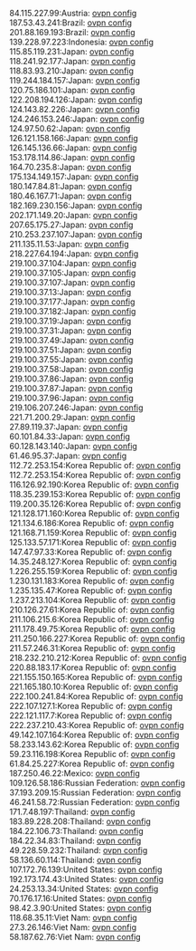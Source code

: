 84.115.227.99:Austria: [ovpn config](vpn/84_115_227_99.ovpn)  
187.53.43.241:Brazil: [ovpn config](vpn/187_53_43_241.ovpn)  
201.88.169.193:Brazil: [ovpn config](vpn/201_88_169_193.ovpn)  
139.228.97.223:Indonesia: [ovpn config](vpn/139_228_97_223.ovpn)  
115.85.119.231:Japan: [ovpn config](vpn/115_85_119_231.ovpn)  
118.241.92.177:Japan: [ovpn config](vpn/118_241_92_177.ovpn)  
118.83.93.210:Japan: [ovpn config](vpn/118_83_93_210.ovpn)  
119.244.184.157:Japan: [ovpn config](vpn/119_244_184_157.ovpn)  
120.75.186.101:Japan: [ovpn config](vpn/120_75_186_101.ovpn)  
122.208.194.126:Japan: [ovpn config](vpn/122_208_194_126.ovpn)  
124.143.82.226:Japan: [ovpn config](vpn/124_143_82_226.ovpn)  
124.246.153.246:Japan: [ovpn config](vpn/124_246_153_246.ovpn)  
124.97.50.62:Japan: [ovpn config](vpn/124_97_50_62.ovpn)  
126.121.158.166:Japan: [ovpn config](vpn/126_121_158_166.ovpn)  
126.145.136.66:Japan: [ovpn config](vpn/126_145_136_66.ovpn)  
153.178.114.86:Japan: [ovpn config](vpn/153_178_114_86.ovpn)  
164.70.235.8:Japan: [ovpn config](vpn/164_70_235_8.ovpn)  
175.134.149.157:Japan: [ovpn config](vpn/175_134_149_157.ovpn)  
180.147.84.81:Japan: [ovpn config](vpn/180_147_84_81.ovpn)  
180.46.167.71:Japan: [ovpn config](vpn/180_46_167_71.ovpn)  
182.169.230.156:Japan: [ovpn config](vpn/182_169_230_156.ovpn)  
202.171.149.20:Japan: [ovpn config](vpn/202_171_149_20.ovpn)  
207.65.175.27:Japan: [ovpn config](vpn/207_65_175_27.ovpn)  
210.253.237.107:Japan: [ovpn config](vpn/210_253_237_107.ovpn)  
211.135.11.53:Japan: [ovpn config](vpn/211_135_11_53.ovpn)  
218.227.64.194:Japan: [ovpn config](vpn/218_227_64_194.ovpn)  
219.100.37.104:Japan: [ovpn config](vpn/219_100_37_104.ovpn)  
219.100.37.105:Japan: [ovpn config](vpn/219_100_37_105.ovpn)  
219.100.37.107:Japan: [ovpn config](vpn/219_100_37_107.ovpn)  
219.100.37.13:Japan: [ovpn config](vpn/219_100_37_13.ovpn)  
219.100.37.177:Japan: [ovpn config](vpn/219_100_37_177.ovpn)  
219.100.37.182:Japan: [ovpn config](vpn/219_100_37_182.ovpn)  
219.100.37.19:Japan: [ovpn config](vpn/219_100_37_19.ovpn)  
219.100.37.31:Japan: [ovpn config](vpn/219_100_37_31.ovpn)  
219.100.37.49:Japan: [ovpn config](vpn/219_100_37_49.ovpn)  
219.100.37.51:Japan: [ovpn config](vpn/219_100_37_51.ovpn)  
219.100.37.55:Japan: [ovpn config](vpn/219_100_37_55.ovpn)  
219.100.37.58:Japan: [ovpn config](vpn/219_100_37_58.ovpn)  
219.100.37.86:Japan: [ovpn config](vpn/219_100_37_86.ovpn)  
219.100.37.87:Japan: [ovpn config](vpn/219_100_37_87.ovpn)  
219.100.37.96:Japan: [ovpn config](vpn/219_100_37_96.ovpn)  
219.106.207.246:Japan: [ovpn config](vpn/219_106_207_246.ovpn)  
221.71.200.29:Japan: [ovpn config](vpn/221_71_200_29.ovpn)  
27.89.119.37:Japan: [ovpn config](vpn/27_89_119_37.ovpn)  
60.101.84.33:Japan: [ovpn config](vpn/60_101_84_33.ovpn)  
60.128.143.140:Japan: [ovpn config](vpn/60_128_143_140.ovpn)  
61.46.95.37:Japan: [ovpn config](vpn/61_46_95_37.ovpn)  
112.72.253.154:Korea Republic of: [ovpn config](vpn/112_72_253_154.ovpn)  
112.72.253.154:Korea Republic of: [ovpn config](vpn/112_72_253_154.ovpn)  
116.126.92.190:Korea Republic of: [ovpn config](vpn/116_126_92_190.ovpn)  
118.35.239.153:Korea Republic of: [ovpn config](vpn/118_35_239_153.ovpn)  
119.200.35.126:Korea Republic of: [ovpn config](vpn/119_200_35_126.ovpn)  
121.128.171.160:Korea Republic of: [ovpn config](vpn/121_128_171_160.ovpn)  
121.134.6.186:Korea Republic of: [ovpn config](vpn/121_134_6_186.ovpn)  
121.168.71.159:Korea Republic of: [ovpn config](vpn/121_168_71_159.ovpn)  
125.133.57.171:Korea Republic of: [ovpn config](vpn/125_133_57_171.ovpn)  
147.47.97.33:Korea Republic of: [ovpn config](vpn/147_47_97_33.ovpn)  
14.35.248.127:Korea Republic of: [ovpn config](vpn/14_35_248_127.ovpn)  
1.226.255.159:Korea Republic of: [ovpn config](vpn/1_226_255_159.ovpn)  
1.230.131.183:Korea Republic of: [ovpn config](vpn/1_230_131_183.ovpn)  
1.235.135.47:Korea Republic of: [ovpn config](vpn/1_235_135_47.ovpn)  
1.237.213.104:Korea Republic of: [ovpn config](vpn/1_237_213_104.ovpn)  
210.126.27.61:Korea Republic of: [ovpn config](vpn/210_126_27_61.ovpn)  
211.106.215.6:Korea Republic of: [ovpn config](vpn/211_106_215_6.ovpn)  
211.178.49.75:Korea Republic of: [ovpn config](vpn/211_178_49_75.ovpn)  
211.250.166.227:Korea Republic of: [ovpn config](vpn/211_250_166_227.ovpn)  
211.57.246.31:Korea Republic of: [ovpn config](vpn/211_57_246_31.ovpn)  
218.232.210.212:Korea Republic of: [ovpn config](vpn/218_232_210_212.ovpn)  
220.88.183.17:Korea Republic of: [ovpn config](vpn/220_88_183_17.ovpn)  
221.155.150.165:Korea Republic of: [ovpn config](vpn/221_155_150_165.ovpn)  
221.165.180.10:Korea Republic of: [ovpn config](vpn/221_165_180_10.ovpn)  
222.100.241.84:Korea Republic of: [ovpn config](vpn/222_100_241_84.ovpn)  
222.107.127.1:Korea Republic of: [ovpn config](vpn/222_107_127_1.ovpn)  
222.121.117.7:Korea Republic of: [ovpn config](vpn/222_121_117_7.ovpn)  
222.237.210.43:Korea Republic of: [ovpn config](vpn/222_237_210_43.ovpn)  
49.142.107.164:Korea Republic of: [ovpn config](vpn/49_142_107_164.ovpn)  
58.233.143.62:Korea Republic of: [ovpn config](vpn/58_233_143_62.ovpn)  
59.23.116.198:Korea Republic of: [ovpn config](vpn/59_23_116_198.ovpn)  
61.84.25.227:Korea Republic of: [ovpn config](vpn/61_84_25_227.ovpn)  
187.250.46.22:Mexico: [ovpn config](vpn/187_250_46_22.ovpn)  
109.126.58.186:Russian Federation: [ovpn config](vpn/109_126_58_186.ovpn)  
37.193.209.15:Russian Federation: [ovpn config](vpn/37_193_209_15.ovpn)  
46.241.58.72:Russian Federation: [ovpn config](vpn/46_241_58_72.ovpn)  
171.7.48.197:Thailand: [ovpn config](vpn/171_7_48_197.ovpn)  
183.89.228.208:Thailand: [ovpn config](vpn/183_89_228_208.ovpn)  
184.22.106.73:Thailand: [ovpn config](vpn/184_22_106_73.ovpn)  
184.22.34.83:Thailand: [ovpn config](vpn/184_22_34_83.ovpn)  
49.228.59.232:Thailand: [ovpn config](vpn/49_228_59_232.ovpn)  
58.136.60.114:Thailand: [ovpn config](vpn/58_136_60_114.ovpn)  
107.172.76.139:United States: [ovpn config](vpn/107_172_76_139.ovpn)  
192.173.174.43:United States: [ovpn config](vpn/192_173_174_43.ovpn)  
24.253.13.34:United States: [ovpn config](vpn/24_253_13_34.ovpn)  
70.176.17.16:United States: [ovpn config](vpn/70_176_17_16.ovpn)  
98.42.3.90:United States: [ovpn config](vpn/98_42_3_90.ovpn)  
118.68.35.11:Viet Nam: [ovpn config](vpn/118_68_35_11.ovpn)  
27.3.26.146:Viet Nam: [ovpn config](vpn/27_3_26_146.ovpn)  
58.187.62.76:Viet Nam: [ovpn config](vpn/58_187_62_76.ovpn)  
